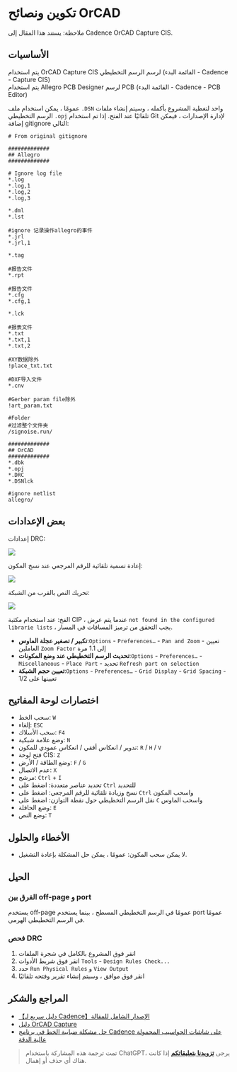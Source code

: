 # تكوين ونصائح OrCAD

ملاحظة: يستند هذا المقال إلى Cadence OrCAD Capture CIS.

## الأساسيات

يتم استخدام OrCAD Capture CIS لرسم الرسم التخطيطي (القائمة البدء - Cadence - Capture CIS)  
يتم استخدام Allegro PCB Designer لرسم PCB (القائمة البدء - Cadence - PCB Editor)

عمومًا ، يمكن استخدام ملف `.DSN` واحد لتغطية المشروع بأكمله ، وسيتم إنشاء ملفات الرسم التخطيطي `.opj` تلقائيًا عند الفتح. إذا تم استخدام Git لإدارة الإصدارات ، فيمكن إضافة gitignore التالي:

```gitignore
# From original gitignore 

#############
## Allegro
#############

# Ignore log file
*.log
*.log,1
*.log,2
*.log,3

*.dml
*.lst

#ignore 记录操作allegro的事件
*.jrl
*.jrl,1

*.tag

#报告文件
*.rpt

#报告文件
*.cfg
*.cfg,1

*.lck

#报表文件
*.txt
*.txt,1
*.txt,2

#XY数据除外
!place_txt.txt

#DXF导入文件
*.cnv

#Gerber param file除外
!art_param.txt

#Folder
#过滤整个文件夹
/signoise.run/ 

#############
## OrCAD
#############
*.dbk
*.opj
*.DRC
*.DSNlck

#ignore netlist
allegro/ 
```

## بعض الإعدادات

إعدادات DRC:

![](https://wiki-media-1253965369.cos.ap-guangzhou.myqcloud.com/img/20210810134720.png)

إعادة تسمية تلقائية للرقم المرجعي عند نسخ المكون:

![](https://wiki-media-1253965369.cos.ap-guangzhou.myqcloud.com/img/20210810134747.png)

تحريك النص بالقرب من الشبكة:

![](https://wiki-media-1253965369.cos.ap-guangzhou.myqcloud.com/img/20210810134758.png)

الفخ: عند استخدام مكتبة CIP ، عندما يتم عرض `not found in the configured librarie lists` ، يجب التحقق من ترميز المسافات في المسار.

- **تكبير / تصغير عجلة الماوس**:`Options` - `Preferences…` - `Pan and Zoom` - تعيين العاملين `Zoom Factor` إلى 1.1 مرة
- **تحديث الرسم التخطيطي عند وضع المكونات**:`Options` - `Preferences…` - `Miscellaneous` - `Place Part` - تحديد `Refresh part on selection`
- **تعيين حجم الشبكة**:`Options` - `Preferences…` - `Grid Display` - `Grid Spacing` - تعيينها على 1/2

## اختصارات لوحة المفاتيح

- سحب الخط: `W`
- إلغاء: `ESC`
- سحب الأسلاك: `F4`
- وضع علامة شبكية: `N`
- تدوير / انعكاس أفقي / انعكاس عمودي للمكون: `R` / `H` / `V`
- فتح لوحة CIS: `Z`
- وضع الطاقة / الأرض: `F` / `G`
- عدم الاتصال: `X`
- مرشح: `Ctrl` + `I`
- تحديد عناصر متعددة: اضغط على `Ctrl` للتحديد
- نسخ وزيادة تلقائية للرقم المرجعي: اضغط على `Ctrl` واسحب المكون
- نقل الرسم التخطيطي حول نقطة التوازن: اضغط على `C` واسحب الماوس
- وضع الحافلة: `E`
- وضع النص: `T`

## الأخطاء والحلول

- لا يمكن سحب المكون: عمومًا ، يمكن حل المشكلة بإعادة التشغيل.

## الحيل

### الفرق بين off-page و port

يستخدم off-page عمومًا في الرسم التخطيطي المسطح ، بينما يستخدم port عمومًا في الرسم التخطيطي الهرمي.

### فحص DRC

1. انقر فوق المشروع بالكامل في شجرة الملفات
2. انقر فوق شريط الأدوات `Tools` - `Design Rules Check...`
3. حدد `Run Physical Rules` و `View Output`
4. انقر فوق موافق ، وسيتم إنشاء تقرير وفتحه تلقائيًا

## المراجع والشكر

- [【دليل سريع لـ Cadence】الإصدار الشامل للمقالة](https://blog.csdn.net/ReCclay/article/details/101225359)
- [دليل OrCAD Capture](https://resources.orcad.com/orcad-capture-tutorials)
- [حل مشكلة ضبابية الخط في برنامج Cadence على شاشات الحواسيب المحمولة عالية الدقة](https://blog.csdn.net/qq_34338527/article/details/108846792)

> تمت ترجمة هذه المشاركة باستخدام ChatGPT، يرجى [**تزويدنا بتعليقاتكم**](https://github.com/linyuxuanlin/Wiki_MkDocs/issues/new) إذا كانت هناك أي حذف أو إهمال.

